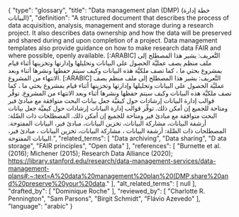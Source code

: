 {
    "type": "glossary",
    "title": "Data management plan (DMP) (خطة إدارة البيانات)",
    "definition": "A structured document that describes the process of data acquisition, analysis, management and storage during a research project. It also describes data ownership and how the data will be preserved and shared during and upon completion of a project. Data management templates also provide guidance on how to make research data FAIR and where possible, openly available. [:ARABIC] التَّعريف: يشير هذا المصطلح إلى ملف منظم يصف عمليَّة الحصول على البيانات وتحليلها وإدارتها وتخزينها أثناء قيام بمشروع بحثي ما ، كما تصف ملكيَّة هذه البيانات وكيف سيتم حفظها ونشرها أثناء وبعد الانتهاء من المشروع. [:ARABIC] التَّعريف: يشير هذا المصطلح إلى ملف منظم يصف عمليَّة الحصول على البيانات وتحليلها وإدارتها وتخزينها أثناء قيام بمشروع بحثي ما ، كما تصف ملكيَّة هذه البيانات وكيف سيتم حفظها ونشرها أثناء وبعد الانتهاء من المشروع. توفِّر قوالب إدارة البيانات إرشادات حول كيفيَّة جعل بيانات البحث متوافقة مع مبادئ فير ومتاحة للجميع إن أمكن ذلك. توفِّر قوالب إدارة البيانات إرشادات حول كيفيَّة جعل بيانات البحث متوافقة مع مبادئ فير ومتاحة للجميع إن أمكن ذلك. المصطلحات ذات الصِّلة: أرشفة البيانات، مشاركة البيانات، تخزين البيانات، مبادئ فير، البيانات المفتوحة. المصطلحات ذات الصِّلة: أرشفة البيانات ، مشاركة البيانات، تخزين البيانات ، مبادئ فير، البيانات المفتوحة.",
    "related_terms": [
        "Data archiving",
        "Data sharing",
        "D ata storage",
        "FAIR principles",
        "Open data"
    ],
    "references": [
        "Burnette et al. (2016); Michener (2015); Research Data Alliance (2020); https://library.stanford.edu/research/data-management-services/data-management-plans#:~:text=A%20data%20management%20plan%20(DMP,share%20and%20preserve%20your%20data."
    ],
    "alt_related_terms": [
        null
    ],
    "drafted_by": [
        "Dominique Roche"
    ],
    "reviewed_by": [
        "Charlotte R. Pennington",
        "Sam Parsons",
        "Birgit Schmidt",
        "Flávio Azevedo"
    ],
    "language": "arabic"
}